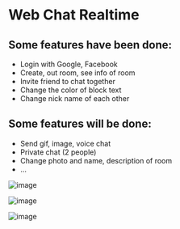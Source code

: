 # Web Chat Realtime
## Some features have been done:
  - Login with Google, Facebook
  - Create, out room, see info of room
  - Invite friend to chat together
  - Change the color of block text
  - Change nick name of each other
  
## Some features will be done:
  - Send gif, image, voice chat
  - Private chat (2 people)
  - Change photo and name, description of room
  - ...

![image](https://user-images.githubusercontent.com/74906342/183322011-4ddb9d3b-031d-4ec7-9234-a0091350db4a.png)

![image](https://user-images.githubusercontent.com/74906342/183322032-80e4d02b-f829-4c91-935d-5c821e11f2e3.png)

![image](https://user-images.githubusercontent.com/74906342/183322061-5eb84830-50f3-4a70-b3b5-3e49c68fd115.png)
